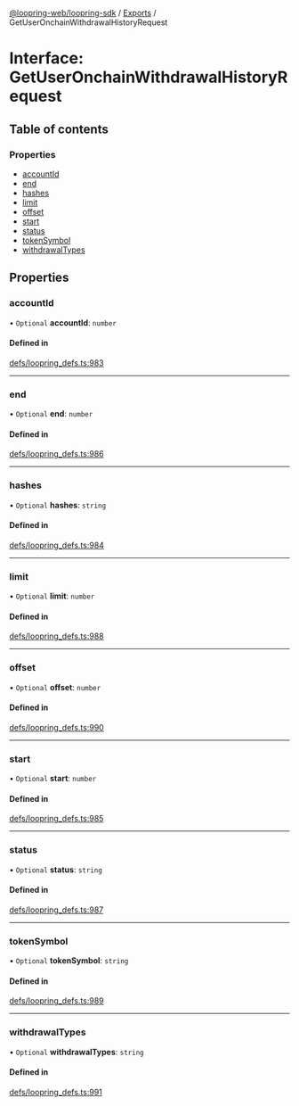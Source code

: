 [@loopring-web/loopring-sdk](../README.md) / [Exports](../modules.md) / GetUserOnchainWithdrawalHistoryRequest

# Interface: GetUserOnchainWithdrawalHistoryRequest

## Table of contents

### Properties

- [accountId](GetUserOnchainWithdrawalHistoryRequest.md#accountid)
- [end](GetUserOnchainWithdrawalHistoryRequest.md#end)
- [hashes](GetUserOnchainWithdrawalHistoryRequest.md#hashes)
- [limit](GetUserOnchainWithdrawalHistoryRequest.md#limit)
- [offset](GetUserOnchainWithdrawalHistoryRequest.md#offset)
- [start](GetUserOnchainWithdrawalHistoryRequest.md#start)
- [status](GetUserOnchainWithdrawalHistoryRequest.md#status)
- [tokenSymbol](GetUserOnchainWithdrawalHistoryRequest.md#tokensymbol)
- [withdrawalTypes](GetUserOnchainWithdrawalHistoryRequest.md#withdrawaltypes)

## Properties

### accountId

• `Optional` **accountId**: `number`

#### Defined in

[defs/loopring_defs.ts:983](https://github.com/Loopring/loopring_sdk/blob/538bd47/src/defs/loopring_defs.ts#L983)

___

### end

• `Optional` **end**: `number`

#### Defined in

[defs/loopring_defs.ts:986](https://github.com/Loopring/loopring_sdk/blob/538bd47/src/defs/loopring_defs.ts#L986)

___

### hashes

• `Optional` **hashes**: `string`

#### Defined in

[defs/loopring_defs.ts:984](https://github.com/Loopring/loopring_sdk/blob/538bd47/src/defs/loopring_defs.ts#L984)

___

### limit

• `Optional` **limit**: `number`

#### Defined in

[defs/loopring_defs.ts:988](https://github.com/Loopring/loopring_sdk/blob/538bd47/src/defs/loopring_defs.ts#L988)

___

### offset

• `Optional` **offset**: `number`

#### Defined in

[defs/loopring_defs.ts:990](https://github.com/Loopring/loopring_sdk/blob/538bd47/src/defs/loopring_defs.ts#L990)

___

### start

• `Optional` **start**: `number`

#### Defined in

[defs/loopring_defs.ts:985](https://github.com/Loopring/loopring_sdk/blob/538bd47/src/defs/loopring_defs.ts#L985)

___

### status

• `Optional` **status**: `string`

#### Defined in

[defs/loopring_defs.ts:987](https://github.com/Loopring/loopring_sdk/blob/538bd47/src/defs/loopring_defs.ts#L987)

___

### tokenSymbol

• `Optional` **tokenSymbol**: `string`

#### Defined in

[defs/loopring_defs.ts:989](https://github.com/Loopring/loopring_sdk/blob/538bd47/src/defs/loopring_defs.ts#L989)

___

### withdrawalTypes

• `Optional` **withdrawalTypes**: `string`

#### Defined in

[defs/loopring_defs.ts:991](https://github.com/Loopring/loopring_sdk/blob/538bd47/src/defs/loopring_defs.ts#L991)
